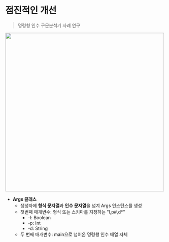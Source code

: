 # 점진적인 개선
> 명령형 인수 구문분석기 사례 연구

<img width="500" src="https://user-images.githubusercontent.com/50200481/209465840-3f5430b6-ad47-4987-89dc-3ec6dda64ff7.png">

- **Args 클래스**
  - 생성자에 **형식 문자열**과 **인수 문자열**을 넘겨 Args 인스턴스를 생성
  - 첫번째 매개변수: 형식 또는 스키마를 지정하는 "l,p#,d*"
    - -l: Boolean
    - -p: Int
    - -d: String 
  - 두 번째 매개변수: main으로 넘어온 명령행 인수 배열 자체
